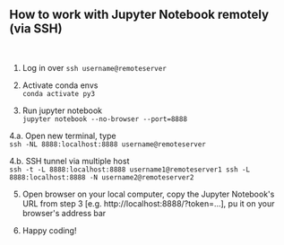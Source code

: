 ## How to work with Jupyter Notebook remotely (via SSH)
<br>

1. Log in over `ssh username@remoteserver` <br>

2. Activate conda envs <br>
`conda activate py3` <br>

3. Run jupyter notebook <br>
`jupyter notebook --no-browser --port=8888` <br>

4.a. Open new terminal, type <br>
`ssh -NL 8888:localhost:8888 username@remoteserver` <br>

4.b. SSH tunnel via multiple host <br>
`ssh -t -L 8888:localhost:8888 username1@remoteserver1 ssh -L 8888:localhost:8888 -N username2@remoteserver2` <br>

5. Open browser on your local computer, copy the Jupyter Notebook's URL from step 3 [e.g. http://localhost:8888/?token=...], pu it on your browser's address bar <br>

6. Happy coding!
